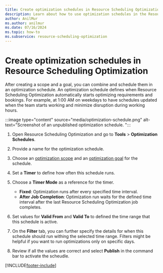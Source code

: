 ```yaml
---
title: Create optimization schedules in Resource Scheduling Optimization
description: Learn about how to use optimization schedules in the Resource Scheduling Optimization Add-in for Dynamics 365 Field Service.
author: AnilMur
ms.author: anilmur
ms.date: 07/16/2024
ms.topic: how-to
ms.subservice: resource-scheduling-optimization
---
```


# Create optimization schedules in Resource Scheduling Optimization

After creating a scope and a goal, you can combine and schedule them in an optimization schedule. An optimization schedule defines when Resource Scheduling Optimization automatically starts optimizing requirements and bookings. For example, at 1:00 AM on weekdays to have schedules updated when the team starts working and minimize disruption during working hours.

:::image type="content" source="media/optimization-schedule.png" alt-text="Screenshot of an unpublished optimization schedule. ":::

1. Open Resource Scheduling Optimization and go to **Tools** > **Optimization Schedules**.
1. Provide a name for the optimization schedule.
1. Choose an [optimization scope](rso-optimization-scope.md) and an [optimization goal](rso-optimization-goal.md) for the schedule.
1. Set a **Timer** to define how often this schedule runs.
1. Choose a **Timer Mode** as a reference for the timer.

   - **Fixed**: Optimization runs after every specified time interval.
   - **After Job Completion**: Optimization run waits for the defined time interval after the last Resource Scheduling Optimization job completes.

1. Set values for **Valid From** and **Valid To** to defined the time range that this schedule is active.
1. On the **Filter** tab, you can further specify the details for when this schedule should run withing the selected time range. Filters might be helpful if you want to run optimizations only on specific days.
1. Review if all the values are correct and select **Publish** in the command bar to activate the scheudle.

[!INCLUDE[footer-include](../includes/footer-banner.md)]
